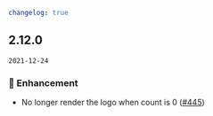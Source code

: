 ```yaml
changelog: true
```

## 2.12.0

`2021-12-24`

### 💎 Enhancement

- No longer render the logo when count is 0 ([#445](https://github.com/mb-design/mb-design-vue/pull/445))

